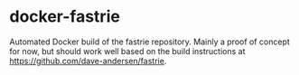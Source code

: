 docker-fastrie
==============

Automated Docker build of the fastrie repository. Mainly a proof of concept for now, but should work well based on
the build instructions at https://github.com/dave-andersen/fastrie.
